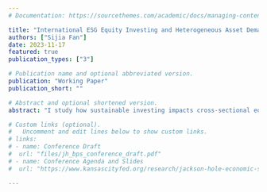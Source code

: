 ```yaml
---
# Documentation: https://sourcethemes.com/academic/docs/managing-content/

title: "International ESG Equity Investing and Heterogeneous Asset Demand"
authors: ["Sijia Fan"]
date: 2023-11-17
featured: true
publication_types: ["3"]

# Publication name and optional abbreviated version.
publication: "Working Paper"
publication_short: ""

# Abstract and optional shortened version.
abstract: "I study how sustainable investing impacts cross-sectional equity prices and valuation with institutional investors’ heterogeneous demand and tastes internationally. To obtain a sustainability measure for companies around the world and to capture the ESG tilt in portfolios of institutional investors, I construct a reveal-preference sustainability measure for each firm instead of using a third-party ESG score. With Factset international institutional holding data from 2010 to 2021, I apply an equilibrium asset pricing framework to empirically estimate heterogeneous preference, allowing for investment portfolio choices within and across countries. I find that separately estimated investor demands are sensitive to the sustainability of firms. The demand of investors on average increases by 26% following a one standard deviation increase in the perceived greenness, but there exists huge investor heterogeneity across countries; for example, investors from mainland China would decrease their demand by 21%. With the estimated coefficients, I conduct counterfactual analyses that consider the implications when the ESG coefficient increases following realized climate risk and when a subset of ESG investors switch to holding a market-weighted portfolio to understand the significance of different groups of institutional investors."

# Custom links (optional).
#   Uncomment and edit lines below to show custom links.
# links:
# - name: Conference Draft
#  url: "files/jh_bps_conference_draft.pdf"
# - name: Conference Agenda and Slides
#  url: "https://www.kansascityfed.org/research/jackson-hole-economic-symposium/jackson-hole-economic-policy-symposium-reassessing-the-effectiveness-and-transmission-of-monetary-policy/"

---
```


